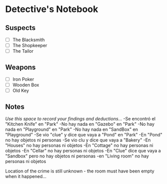 # Detective's Notebook

## Suspects
- [ ] The Blacksmith
- [ ] The Shopkeeper
- [ ] The Tailor

## Weapons
- [ ] Iron Poker
- [ ] Wooden Box
- [ ] Old Key

## Notes
*Use this space to record your findings and deductions...*
-Se encontró el "Kitchen Knife" en "Park"
-No hay nada en "Gazebo" en "Park"
-No hay nada en "Playground" en "Park"
-No hay nada en "SandBox" en "Playground"
-Se vio "clue" y dice que vaya a "Pond" en "Park"
-En "Pond" no hay objetos ni personas
-Se vio clu y dice que vaya a "Bakery"
-En "Houses" no hay personas ni objetos
-En "Cottage" no hay personas ni objetos
-En "Cellar" no hay personas ni objetos
-En "Clue" dice que vaya a "Sandbox" pero no hay objetos ni personas
-en "Living room" no hay personas ni objetos


Location of the crime is still unknown - the room must have been empty when it happened...

